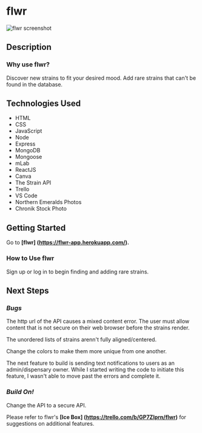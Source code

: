 # flwr

![flwr screenshot](https://i.imgur.com/EIyKCE1.png)

## Description
### Why use flwr?

Discover new strains to fit your desired mood. Add rare strains that can't be found in the database.

## Technologies Used

- HTML
- CSS
- JavaScript
- Node
- Express
- MongoDB
- Mongoose
- mLab
- ReactJS
- Canva
- The Strain API
- Trello
- VS Code
- Northern Emeralds Photos
- Chronik Stock Photo

## Getting Started

Go to **[flwr] (https://flwr-app.herokuapp.com/).**

### How to Use flwr

Sign up or log in to begin finding and adding rare strains.

## Next Steps
### *Bugs*

The http url of the API causes a mixed content error. The user must allow content that is not secure on their web browser before the strains render.

The unordered lists of strains arenn't fully aligned/centered.

Change the colors to make them more unique from one another.

The next feature to build is sending text notifications to users as an admin/dispensary owner. While I started writing the code to initiate this feature, I wasn't able to move past the errors and complete it.

### *Build On!*

Change the API to a secure API.

Please refer to flwr's **[Ice Box] (https://trello.com/b/GP7Zlprn/flwr)** for suggestions on additional features.